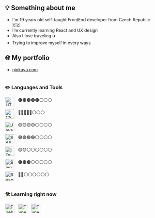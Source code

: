 ## 💡 Something about me

- I'm 19 years old self-taught FrontEnd developer from Czech Republic 🇨🇿
- I’m currently learning React and UX design
- Also I love traveling ✈️
- Trying to improve myself in every ways

## 🌐 My portfolio
- [pinkava.com](https://www.pinkava.com)

#

### ✏️ Languages and Tools

<div>
    <img align="left" alt="HTML" width="30px" style="padding-right:10px;" src="https://cdn.jsdelivr.net/gh/devicons/devicon/icons/html5/html5-original.svg"> 
    🟠🟠🟠🟠🟠⚪⚪⚪ 
</div> <br />

<div>
    <img align="left" alt="CSS" width="30px" style="padding-right:10px;" src="https://cdn.jsdelivr.net/gh/devicons/devicon/icons/css3/css3-original.svg"> 
    🔵🔵🔵🔵🔵⚪⚪⚪ 
</div> <br />

<div>
    <img align="left" alt="JavaScript" width="30px" style="padding-right:10px;" src="https://cdn.jsdelivr.net/gh/devicons/devicon/icons/javascript/javascript-original.svg"> 
    🟡🟡🟡🟡⚪⚪⚪⚪ 
</div> <br />

<div>
    <img align="left" alt="SASS" width="30px" style="padding-right:10px;" src="https://cdn.jsdelivr.net/gh/devicons/devicon/icons/sass/sass-original.svg"> 
    🟣🟣🟣🟣⚪⚪⚪⚪ 
</div> <br />

<div>
    <img align="left" alt="jQuery" width="30px" style="padding-right:10px;" src="https://cdn.jsdelivr.net/gh/devicons/devicon/icons/jquery/jquery-original.svg"> 
    🟡🟡⚪⚪⚪⚪⚪⚪ 
</div> <br />

<div>
    <img align="left" alt="Blender" width="30px" style="padding-right:10px;" src="https://cdn.jsdelivr.net/gh/devicons/devicon/icons/blender/blender-original.svg"> 
    🟠🟠🟠⚪⚪⚪⚪⚪ 
</div> <br />

<div>
    <img align="left" alt="React" width="30px" style="padding-right:10px;" src="https://cdn.jsdelivr.net/gh/devicons/devicon/icons/react/react-original.svg">
    🔵🔵⚪⚪⚪⚪⚪⚪ 
</div> <br />

### 🛠️ Learning right now

<img align="left" alt="Firebase" width="30px" style="padding-right:10px;" src="https://cdn.jsdelivr.net/gh/devicons/devicon/icons/firebase/firebase-plain.svg">

<img align="left" alt="TyperScript" width="30px" style="padding-right:10px;" src="https://cdn.jsdelivr.net/gh/devicons/devicon/icons/typescript/typescript-original.svg">

<img align="left" alt="TyperScript" width="30px" style="padding-right:10px;" src="https://cdn.jsdelivr.net/gh/devicons/devicon/icons/redux/redux-original.svg">

